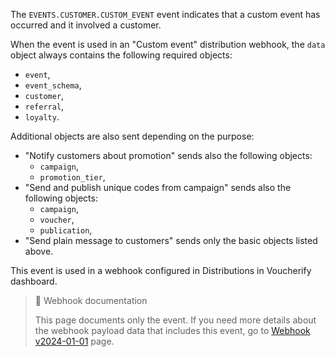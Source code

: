 The `EVENTS.CUSTOMER.CUSTOM_EVENT` event indicates that a custom event has occurred and it involved a customer.

When the event is used in an "Custom event" distribution webhook, the `data` object always contains the following required objects:
- `event`,
- `event_schema`,
- `customer`,
- `referral`,
- `loyalty`.

Additional objects are also sent depending on the purpose:
- "Notify customers about promotion" sends also the following objects:
  - `campaign`,
  - `promotion_tier`,
- "Send and publish unique codes from campaign" sends also  the following objects:
  - `campaign`,
  - `voucher`,
  - `publication`,
- "Send plain message to customers" sends only the basic objects listed above.

This event is used in a webhook configured in Distributions in Voucherify dashboard.

> 📘 Webhook documentation
>
> This page documents only the event. If you need more details about the webhook payload data that includes this event, go to [Webhook v2024-01-01](ref:introduction-to-webhooks "Introduction to webhooks v2024-01-01") page.